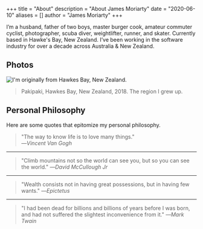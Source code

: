 +++
title = "About"
description = "About James Moriarty"
date = "2020-06-10"
aliases = []
author = "James Moriarty"
+++

I’m a husband, father of two boys, master burger cook, amateur commuter cyclist, photographer, scuba diver, weightlifter, runner, and skater. Currently based in Hawke's Bay, New Zealand. I’ve been working in the software industry for over a decade across Australia & New Zealand.

## Photos

![I'm originally from Hawkes Bay, New Zealand.](/images/about-new-zealand.jpg)
> Pakipaki, Hawkes Bay, New Zealand, 2018. The region I grew up.

## Personal Philosophy

Here are some quotes that epitomize my personal philosophy.

> "The way to know life is to love many things."\
_―Vincent Van Gogh_

<hr />

> "Climb mountains not so the world can see you, but so you can see the world."
_―David McCullough Jr_

<hr />

> "Wealth consists not in having great possessions, but in having few wants."
_―Epictetus_

<hr />

> "I had been dead for billions and billions of years before I was born, and had not suffered the slightest inconvenience from it."
_―Mark Twain_
